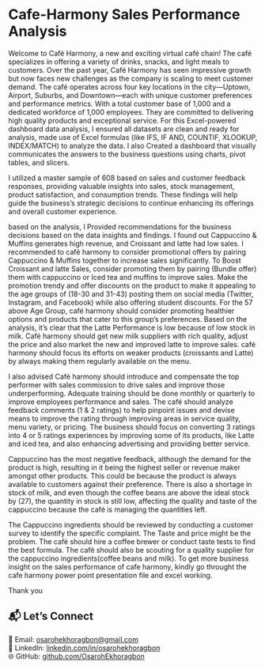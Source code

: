 # Cafe-Harmony Sales Performance Analysis
Welcome to Café Harmony, a new and exciting virtual café chain! The café specializes in offering a variety of drinks, snacks, and light meals to customers. Over the past year, Café Harmony has seen impressive growth but now faces new challenges as the company is scaling to meet customer demand.
The café operates across four key locations in the city—Uptown, Airport, Suburbs, and Downtown—each with unique customer preferences and performance metrics. With a total customer base of 1,000 and a dedicated workforce of 1,000 employees. They are committed to delivering high quality products and exceptional service.
For this Excel-powered dashboard data analysis, I ensured all datasets are clean and ready for analysis, made use of Excel formulas (like IFS, IF AND, COUNTIF, XLOOKUP, INDEX/MATCH) to analyze the data. I also Created a dashboard that visually communicates the answers to the business questions using charts, pivot tables, and slicers.


I utilized a master sample of 608 based on sales and customer feedback responses, providing valuable insights into sales, stock management, product satisfaction, and consumption trends. These findings will help guide the business’s strategic decisions to continue enhancing its offerings and overall customer experience.


based on the analysis, I Provided recommendations for the business decisions based on the data insights and findings.
I found out Cappuccino & Muffins generates high revenue, and Croissant and latte had low sales. I recommended to café harmony to consider promotional offers by pairing Cappuccino & Muffins together to increase sales significantly.
To Boost Croissant and latte Sales, consider promoting them by pairing (Bundle offer) them with cappuccino or Iced tea and muffins to improve sales. 
Make the promotion trendy and offer discounts on the product to make it appealing to the age groups of (18-30 and 31-43) posting them on social media (Twitter, Instagram, and Facebook) while also offering student discounts.
For the 57 above Age Group, café harmony should consider promoting healthier options and products that cater to this group’s preferences.
Based on the analysis, it’s clear that the Latte Performance is low because of low stock in milk. Café harmony should get new milk suppliers with rich quality, adjust the price and also market the new and improved latte to improve sales.
café harmony should focus its efforts on weaker products (croissants and Latte) by always making them regularly available on the menu.


I also advised Café harmony should introduce and compensate the top performer with sales commission to drive sales and improve those underperforming.
Adequate training should be done monthly or quarterly to improve employees performance and sales.
The café should analyze feedback comments (1 & 2 ratings) to help pinpoint issues and devise means to improve the rating through improving areas in service quality, menu variety, or pricing.
The business should focus on converting 3 ratings into 4 or 5 ratings experiences by improving some of its products, like Latte and iced tea, and also enhancing advertising and providing better service.


Cappuccino has the most negative feedback, although the demand for the product is high, resulting in it being the highest seller or revenue maker amongst other products. This could be because the product is always available to customers against their preference. There is also a shortage in stock of milk, and even though the coffee beans are above the ideal stock by (27), the quantity in stock is still low, affecting the quality and taste of the cappuccino because the café is managing the quantities left.


The Cappuccino ingredients should be reviewed by conducting a customer survey to identify the specific complaint. The Taste and price might be the problem. The café should hire a coffee brewer or conduct taste tests to find the best formula. The café should also be scouting for a quality supplier for the cappuccino ingredients(coffee beans and milk).
To get more business insight on the sales performance of cafe harmony, kindly go throught the cafe harmony power point presentation file and excel working.


Thank you


## 📬 Let’s Connect

📧 Email: osarohekhoragbon@gmail.com  
💼 LinkedIn: [linkedin.com/in/osarohekhoragbon](https://www.linkedin.com/in/osarohekhoragbon)  
🌐 GitHub: [github.com/OsarohEkhoragbon](https://github.com/OsarohEkhoragbon)
